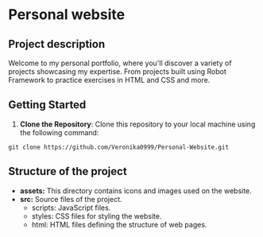 # Personal website

## Project description
Welcome to my personal portfolio, where you'll discover a variety of projects showcasing my expertise. From projects built using Robot Framework to practice exercises in HTML and CSS and more.

## Getting Started

1. **Clone the Repository**: Clone this repository to your local machine using the following command:

```
git clone https://github.com/Veronika0999/Personal-Website.git
```

## Structure of the project
- **assets:** This directory contains icons and images used on the website.
- **src:** Source files of the project.
  -  scripts: JavaScript files.
  -  styles: CSS files for styling the website.
  -  html: HTML files defining the structure of web pages.
